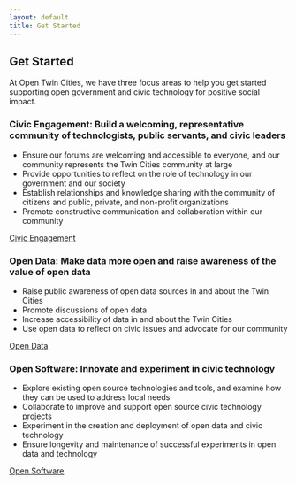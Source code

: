 ```yaml
---
layout: default
title: Get Started
---
```


## Get Started
At Open Twin Cities, we have three focus areas to help you get started supporting open government and civic technology for positive social impact.

### Civic Engagement: Build a welcoming, representative community of technologists, public servants, and civic leaders
- Ensure our forums are welcoming and accessible to everyone, and our community represents the Twin Cities community at large
- Provide opportunities to reflect on the role of technology in our government and our society
- Establish relationships and knowledge sharing with the community of citizens and public, private, and non-profit organizations
- Promote constructive communication and collaboration within our community


<a href="https://github.com/OpenTwinCities/otc-getting-started/blob/master/civic-engagement.md" target="_blank" class="green button round">Civic Engagement</a>

### Open Data: Make data more open and raise awareness of the value of open data
- Raise public awareness of open data sources in and about the Twin Cities
- Promote discussions of open data
- Increase accessibility of data in and about the Twin Cities
- Use open data to reflect on civic issues and advocate for our community

<a href="https://github.com/OpenTwinCities/otc-getting-started/blob/master/open-data.md" target="_blank" class="green button round">Open Data</a>

### Open Software: Innovate and experiment in civic technology
- Explore existing open source technologies and tools, and examine how they can be used to address local needs
- Collaborate to improve and support open source civic technology projects
- Experiment in the creation and deployment of open data and civic technology
- Ensure longevity and maintenance of successful experiments in open data and technology

<a href="https://github.com/OpenTwinCities/otc-getting-started/blob/master/open-software.md" target="_blank" class="green button round">Open Software</a>
